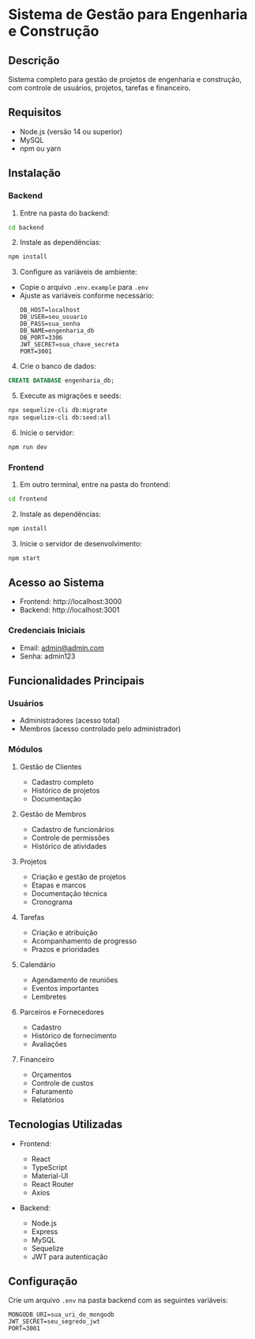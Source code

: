 # Sistema de Gestão para Engenharia e Construção

## Descrição
Sistema completo para gestão de projetos de engenharia e construção, com controle de usuários, projetos, tarefas e financeiro.

## Requisitos
- Node.js (versão 14 ou superior)
- MySQL
- npm ou yarn

## Instalação

### Backend
1. Entre na pasta do backend:
```bash
cd backend
```

2. Instale as dependências:
```bash
npm install
```

3. Configure as variáveis de ambiente:
- Copie o arquivo `.env.example` para `.env`
- Ajuste as variáveis conforme necessário:
  ```
  DB_HOST=localhost
  DB_USER=seu_usuario
  DB_PASS=sua_senha
  DB_NAME=engenharia_db
  DB_PORT=3306
  JWT_SECRET=sua_chave_secreta
  PORT=3001
  ```

4. Crie o banco de dados:
```sql
CREATE DATABASE engenharia_db;
```

5. Execute as migrações e seeds:
```bash
npx sequelize-cli db:migrate
npx sequelize-cli db:seed:all
```

6. Inicie o servidor:
```bash
npm run dev
```

### Frontend
1. Em outro terminal, entre na pasta do frontend:
```bash
cd frontend
```

2. Instale as dependências:
```bash
npm install
```

3. Inicie o servidor de desenvolvimento:
```bash
npm start
```

## Acesso ao Sistema
- Frontend: http://localhost:3000
- Backend: http://localhost:3001

### Credenciais Iniciais
- Email: admin@admin.com
- Senha: admin123

## Funcionalidades Principais

### Usuários
- Administradores (acesso total)
- Membros (acesso controlado pelo administrador)

### Módulos
1. Gestão de Clientes
   - Cadastro completo
   - Histórico de projetos
   - Documentação

2. Gestão de Membros
   - Cadastro de funcionários
   - Controle de permissões
   - Histórico de atividades

3. Projetos
   - Criação e gestão de projetos
   - Etapas e marcos
   - Documentação técnica
   - Cronograma

4. Tarefas
   - Criação e atribuição
   - Acompanhamento de progresso
   - Prazos e prioridades

5. Calendário
   - Agendamento de reuniões
   - Eventos importantes
   - Lembretes

6. Parceiros e Fornecedores
   - Cadastro
   - Histórico de fornecimento
   - Avaliações

7. Financeiro
   - Orçamentos
   - Controle de custos
   - Faturamento
   - Relatórios

## Tecnologias Utilizadas
- Frontend:
  - React
  - TypeScript
  - Material-UI
  - React Router
  - Axios

- Backend:
  - Node.js
  - Express
  - MySQL
  - Sequelize
  - JWT para autenticação

## Configuração
Crie um arquivo `.env` na pasta backend com as seguintes variáveis:
```
MONGODB_URI=sua_uri_do_mongodb
JWT_SECRET=seu_segredo_jwt
PORT=3001
``` 